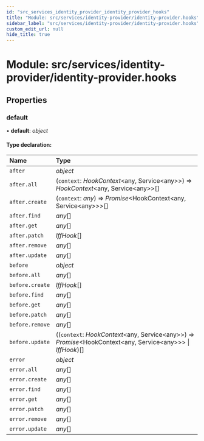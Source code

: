 ```yaml
---
id: "src_services_identity_provider_identity_provider_hooks"
title: "Module: src/services/identity-provider/identity-provider.hooks"
sidebar_label: "src/services/identity-provider/identity-provider.hooks"
custom_edit_url: null
hide_title: true
---
```


# Module: src/services/identity-provider/identity-provider.hooks

## Properties

### default

• **default**: *object*

#### Type declaration:

Name | Type |
:------ | :------ |
`after` | *object* |
`after.all` | (`context`: *HookContext*<any, Service<any\>\>) => *HookContext*<any, Service<any\>\>[] |
`after.create` | (`context`: *any*) => *Promise*<HookContext<any, Service<any\>\>\>[] |
`after.find` | *any*[] |
`after.get` | *any*[] |
`after.patch` | *IffHook*[] |
`after.remove` | *any*[] |
`after.update` | *any*[] |
`before` | *object* |
`before.all` | *any*[] |
`before.create` | *IffHook*[] |
`before.find` | *any*[] |
`before.get` | *any*[] |
`before.patch` | *any*[] |
`before.remove` | *any*[] |
`before.update` | ((`context`: *HookContext*<any, Service<any\>\>) => *Promise*<HookContext<any, Service<any\>\>\> \| *IffHook*)[] |
`error` | *object* |
`error.all` | *any*[] |
`error.create` | *any*[] |
`error.find` | *any*[] |
`error.get` | *any*[] |
`error.patch` | *any*[] |
`error.remove` | *any*[] |
`error.update` | *any*[] |
